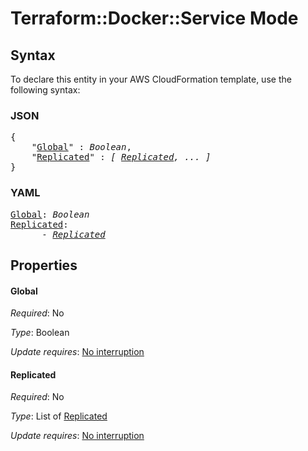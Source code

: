 # Terraform::Docker::Service Mode

## Syntax

To declare this entity in your AWS CloudFormation template, use the following syntax:

### JSON

<pre>
{
    "<a href="#global" title="Global">Global</a>" : <i>Boolean</i>,
    "<a href="#replicated" title="Replicated">Replicated</a>" : <i>[ <a href="mode-replicated.md">Replicated</a>, ... ]</i>
}
</pre>

### YAML

<pre>
<a href="#global" title="Global">Global</a>: <i>Boolean</i>
<a href="#replicated" title="Replicated">Replicated</a>: <i>
      - <a href="mode-replicated.md">Replicated</a></i>
</pre>

## Properties

#### Global

_Required_: No

_Type_: Boolean

_Update requires_: [No interruption](https://docs.aws.amazon.com/AWSCloudFormation/latest/UserGuide/using-cfn-updating-stacks-update-behaviors.html#update-no-interrupt)

#### Replicated

_Required_: No

_Type_: List of <a href="mode-replicated.md">Replicated</a>

_Update requires_: [No interruption](https://docs.aws.amazon.com/AWSCloudFormation/latest/UserGuide/using-cfn-updating-stacks-update-behaviors.html#update-no-interrupt)

